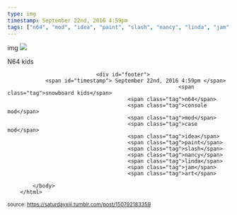 ```yaml
---
type: img
timestamp: September 22nd, 2016 4:59pm
tags: ["n64", "mod", "idea", "paint", "slash", "nancy", "linda", "jam", "art"]
---
```

img
<img src="https://saturdayxiii.github.io/media/150792183359.png"/>
                                                                                          
N64 kids
 
                                    
                
                
                
                
                                <div id="footer">
                <span id="timestamp"> September 22nd, 2016 4:59pm </span>
                                                          <span class="tag">snowboard kids</span>
                                          <span class="tag">n64</span>
                                          <span class="tag">console mod</span>
                                          <span class="tag">mod</span>
                                          <span class="tag">case mod</span>
                                          <span class="tag">idea</span>
                                          <span class="tag">paint</span>
                                          <span class="tag">slash</span>
                                          <span class="tag">nancy</span>
                                          <span class="tag">linda</span>
                                          <span class="tag">jam</span>
                                          <span class="tag">art</span>
                                                    
            </body>
        </html>

        
<small>source: https://saturdayxiii.tumblr.com/post/150792183359</small>